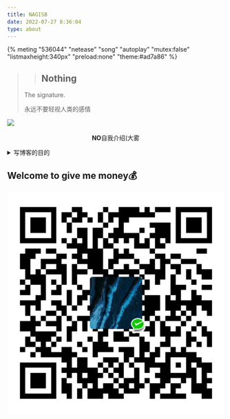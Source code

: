 ```yaml
---
title: NAGISB
date: 2022-07-27 8:36:04
type: about  
---
```


{% meting "536044" "netease" "song" "autoplay" "mutex:false" "listmaxheight:340px" "preload:none" "theme:#ad7a86" %}


> > ## Nothing
>
> The signature. 
>
> 永远不要轻视人类的感情

![](/nagisb.png)

<center>

**NO**自我介绍(大雾

</center>



<details><summary>写博客的目的</summary>

- ~~闲得慌~~
- 一种[输出式学习法](https://baike.baidu.com/item/费曼学习法/50895393)
- 实现言论自由,不再受平台限制(恼</details>





## Welcome to give me money💰

![](/images/wechat.webp)



